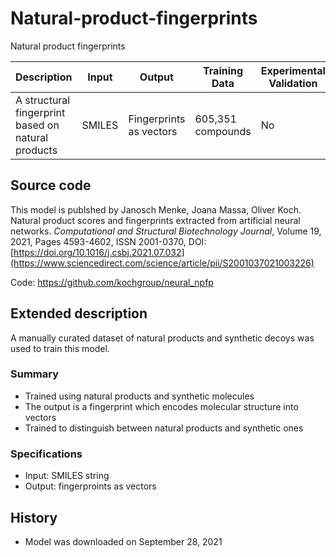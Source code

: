 # Natural-product-fingerprints

Natural product fingerprints

| Description | Input  | Output  | Training Data | Experimental Validation |
| ------- | --- | --- | --- | --- |
| A structural fingerprint based on natural products | SMILES | Fingerprints as vectors | 605,351 compounds | No |

## Source code
This model is publshed by Janosch Menke, Joana Massa, Oliver Koch. Natural product scores and fingerprints extracted from artificial neural networks. *Computational and Structural Biotechnology Journal*, Volume 19, 2021, Pages 4593-4602, ISSN 2001-0370, DOI: [https://doi.org/10.1016/j.csbj.2021.07.032](https://www.sciencedirect.com/science/article/pii/S2001037021003226)

Code: https://github.com/kochgroup/neural_npfp

## Extended description
A manually curated dataset of natural products and synthetic decoys was used to train this model. 

### Summary
- Trained using natural products and synthetic molecules
- The output is a fingerprint which encodes molecular structure into vectors
- Trained to distinguish between natural products and synthetic ones

### Specifications
- Input: SMILES string
- Output: fingerproints as vectors

## History
- Model was downloaded on September 28, 2021
